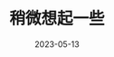 ---
title: '稍微想起一些'
date: '2023-05-13'
price: '20.0'
theaters: ['北京大学百周年纪念讲堂']
seat: ['13-7  2nd']
remark: ['原声影片・中文字幕']
---